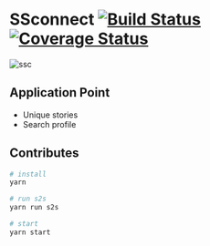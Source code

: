 # SSconnect [![Build Status](https://travis-ci.org/SSconnect/SSConnectApp.svg?branch=master)](https://travis-ci.org/SSconnect/SSConnectApp) [![Coverage Status](https://coveralls.io/repos/github/SSconnect/ssconnect/badge.svg?branch=master)](https://coveralls.io/github/SSconnect/ssconnect?branch=master)


![ssc](https://user-images.githubusercontent.com/2284908/32294116-994d65f0-bf88-11e7-88d2-e355672f0fe1.gif)


## Application Point
* Unique stories
* Search profile


## Contributes

```sh
# install
yarn

# run s2s
yarn run s2s

# start
yarn start
```
